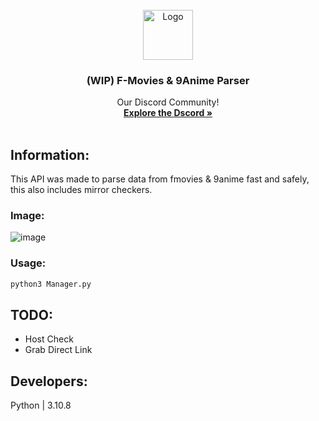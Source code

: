 <!-- PROJECT LOGO -->
<br />
<div align="center">
  <a href="https://lethals.org/">
    <img src="https://cdn.discordapp.com/attachments/968933480807407666/1112843933274357883/55d79e34f29aa985fc01ec63093bc98b.png" alt="Logo" width="80" height="80">
  </a>

  <h3 align="center">(WIP) F-Movies & 9Anime Parser</h3>

  <p align="center">
    Our Discord Community!
    <br />
    <a href="https://discord.gg/lethals"><strong>Explore the Dscord »</strong></a>
    <br />
    <br />
  </p>
</div>

## Information:
This API was made to parse data from fmovies & 9anime fast and safely, this also includes mirror checkers. 

### Image:
![image](https://github.com/LethalServices/SearchAPI/assets/73680704/fae6733e-57cd-416d-9f05-8b15389484d5)

### Usage:
```python
python3 Manager.py
```

## TODO:
- Host Check
- Grab Direct Link

## Developers:
Python | 3.10.8 

